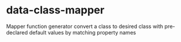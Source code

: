 # data-class-mapper
Mapper function generator convert a class to desired class with pre-declared default values by matching property names
